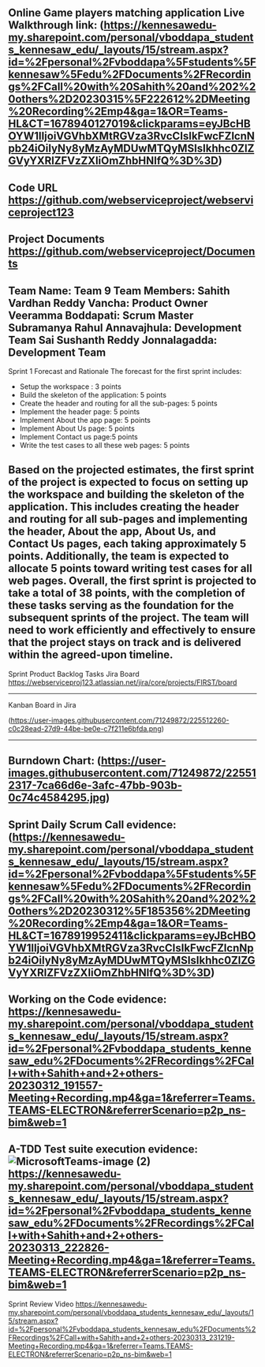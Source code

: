 Online Game players matching application
Live Walkthrough link:
(https://kennesawedu-my.sharepoint.com/personal/vboddapa_students_kennesaw_edu/_layouts/15/stream.aspx?id=%2Fpersonal%2Fvboddapa%5Fstudents%5Fkennesaw%5Fedu%2FDocuments%2FRecordings%2FCall%20with%20Sahith%20and%202%20others%2D20230315%5F222612%2DMeeting%20Recording%2Emp4&ga=1&OR=Teams-HL&CT=1678940127019&clickparams=eyJBcHBOYW1lIjoiVGVhbXMtRGVza3RvcCIsIkFwcFZlcnNpb24iOiIyNy8yMzAyMDUwMTQyMSIsIkhhc0ZlZGVyYXRlZFVzZXIiOmZhbHNlfQ%3D%3D)
--------------------------------------------------------------------------------------------------------------
Code URL
https://github.com/webserviceproject/webserviceproject123
--------------------------------------------------------------------------------------------------------------
Project Documents
https://github.com/webserviceproject/Documents
--------------------------------------------------------------------------------------------------------------
Team Name: Team 9
Team Members:
Sahith Vardhan Reddy Vancha: Product Owner
Veeramma Boddapati: Scrum Master
Subramanya Rahul Annavajhula: Development Team
Sai Sushanth Reddy Jonnalagadda: Development Team
--------------------------------------------------------------------------------------------------------------
Sprint 1
Forecast and Rationale
The forecast for the first sprint includes:
- Setup the workspace : 3 points
- Build the skeleton of the application: 5 points
- Create the header and routing for all the sub-pages: 5 points
- Implement the header page: 5 points
- Implement About the app page: 5 points
- Implement About Us page: 5 points
- Implement Contact us page:5 points
- Write the test cases to all these web pages: 5 points


Based on the projected estimates, the first sprint of the project is expected to focus on setting up the workspace and building the skeleton of the application. This includes creating the header and routing for all sub-pages and implementing the header, About the app, About Us, and Contact Us pages, each taking approximately 5 points. Additionally, the team is expected to allocate 5 points toward writing test cases for all web pages. Overall, the first sprint is projected to take a total of 38 points, with the completion of these tasks serving as the foundation for the subsequent sprints of the project. The team will need to work efficiently and effectively to ensure that the project stays on track and is delivered within the agreed-upon timeline.
--------------------------------------------------------------------------------------------------------------

Sprint Product Backlog Tasks Jira Board
https://webserviceproj123.atlassian.net/jira/core/projects/FIRST/board

--------------------------------------------------------------------------------------------------------------

Kanban Board in Jira

(https://user-images.githubusercontent.com/71249872/225512260-c0c28ead-27d9-44be-be0e-c7f211e6bfda.png)

--------------------------------------------------------------------------------------------------------------

Burndown Chart:
(https://user-images.githubusercontent.com/71249872/225512317-7ca66d6e-3afc-47bb-903b-0c74c4584295.jpg)
--------------------------------------------------------------------------------------------------------------

Sprint Daily Scrum Call evidence:
(https://kennesawedu-my.sharepoint.com/personal/vboddapa_students_kennesaw_edu/_layouts/15/stream.aspx?id=%2Fpersonal%2Fvboddapa%5Fstudents%5Fkennesaw%5Fedu%2FDocuments%2FRecordings%2FCall%20with%20Sahith%20and%202%20others%2D20230312%5F185356%2DMeeting%20Recording%2Emp4&ga=1&OR=Teams-HL&CT=1678919952411&clickparams=eyJBcHBOYW1lIjoiVGVhbXMtRGVza3RvcCIsIkFwcFZlcnNpb24iOiIyNy8yMzAyMDUwMTQyMSIsIkhhc0ZlZGVyYXRlZFVzZXIiOmZhbHNlfQ%3D%3D)
--------------------------------------------------------------------------------------------------------------

Working on the Code evidence:
https://kennesawedu-my.sharepoint.com/personal/vboddapa_students_kennesaw_edu/_layouts/15/stream.aspx?id=%2Fpersonal%2Fvboddapa_students_kennesaw_edu%2FDocuments%2FRecordings%2FCall+with+Sahith+and+2+others-20230312_191557-Meeting+Recording.mp4&ga=1&referrer=Teams.TEAMS-ELECTRON&referrerScenario=p2p_ns-bim&web=1
--------------------------------------------------------------------------------------------------------------

A-TDD Test suite execution evidence:
![MicrosoftTeams-image (2)](https://user-images.githubusercontent.com/71249872/225512373-d6aad2d4-1d7f-4bd5-9856-18520d0c60e9.png)
https://kennesawedu-my.sharepoint.com/personal/vboddapa_students_kennesaw_edu/_layouts/15/stream.aspx?id=%2Fpersonal%2Fvboddapa_students_kennesaw_edu%2FDocuments%2FRecordings%2FCall+with+Sahith+and+2+others-20230313_222826-Meeting+Recording.mp4&ga=1&referrer=Teams.TEAMS-ELECTRON&referrerScenario=p2p_ns-bim&web=1
--------------------------------------------------------------------------------------------------------------

Sprint Review Video
https://kennesawedu-my.sharepoint.com/personal/vboddapa_students_kennesaw_edu/_layouts/15/stream.aspx?id=%2Fpersonal%2Fvboddapa_students_kennesaw_edu%2FDocuments%2FRecordings%2FCall+with+Sahith+and+2+others-20230313_231219-Meeting+Recording.mp4&ga=1&referrer=Teams.TEAMS-ELECTRON&referrerScenario=p2p_ns-bim&web=1

